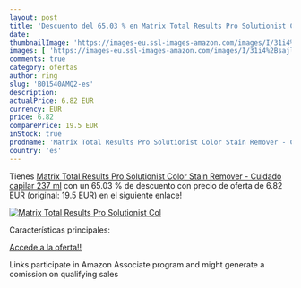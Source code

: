 ```yaml
---
layout: post
title: 'Descuento del 65.03 % en Matrix Total Results Pro Solutionist Col'
date: 
thumbnailImage: 'https://images-eu.ssl-images-amazon.com/images/I/31i4%2BsajlTL._SL200_.jpg'
images: [ 'https://images-eu.ssl-images-amazon.com/images/I/31i4%2BsajlTL._SL200_.jpg' ]
comments: true
category: ofertas
author: ring
slug: 'B01540AMQ2-es'
description:
actualPrice: 6.82 EUR
currency: EUR
price: 6.82
comparePrice: 19.5 EUR
inStock: true
prodname: 'Matrix Total Results Pro Solutionist Color Stain Remover - Cuidado capilar  237 ml'
country: 'es'
---
```


Tienes [Matrix Total Results Pro Solutionist Color Stain Remover - Cuidado capilar  237 ml](https://www.amazon.es/dp/B01540AMQ2/?tag=tolees-21) con un 65.03 % de descuento con precio de oferta de 6.82 EUR (original: 19.5 EUR) en el siguiente enlace!

[![Matrix Total Results Pro Solutionist Col](https://images-eu.ssl-images-amazon.com/images/I/31i4%2BsajlTL._SL200_.jpg)](https://www.amazon.es/dp/B01540AMQ2/?tag=tolees-21)

Características principales:


[Accede a la oferta!!](https://www.amazon.es/dp/B01540AMQ2/?tag=tolees-21)

Links participate in Amazon Associate program and might generate a comission on qualifying sales


